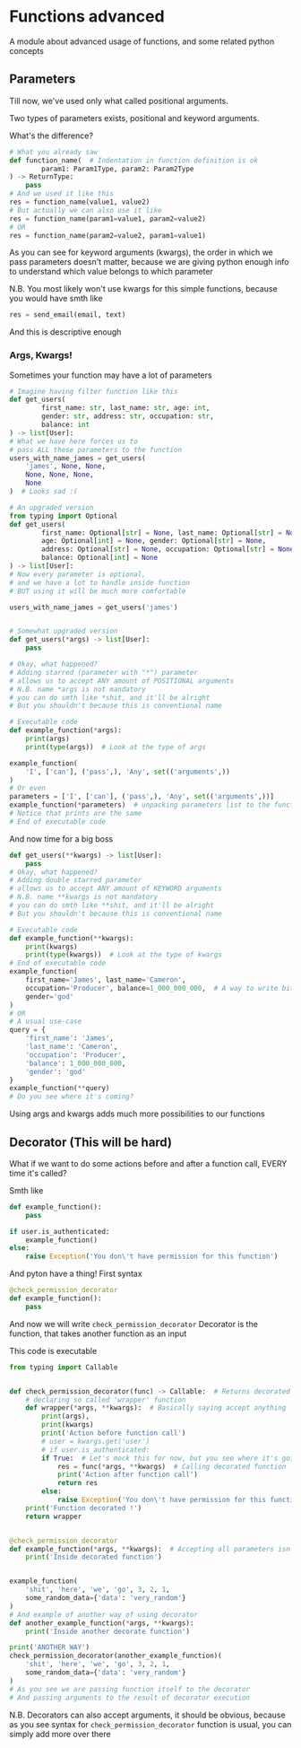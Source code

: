 # Functions advanced
A module about advanced usage of functions,
and some related python concepts

## Parameters
Till now, we've used only what called positional arguments.

Two types of parameters exists, positional and keyword arguments.

What's the difference?
```python
# What you already saw
def function_name(  # Indentation in function definition is ok
        param1: Param1Type, param2: Param2Type
) -> ReturnType:
    pass
# And we used it like this
res = function_name(value1, value2)
# But actually we can also use it like
res = function_name(param1=value1, param2=value2)
# OR
res = function_name(param2=value2, param1=value1)
```
As you can see for keyword arguments (kwargs),
the order in which we pass parameters
doesn't matter, because we are giving python enough info
to understand which value belongs to which parameter

N.B. You most likely won't use kwargs
for this simple functions, because you would have smth like
```python
res = send_email(email, text)
```
And this is descriptive enough

### Args, Kwargs!
Sometimes your function may have a lot of parameters

```python
# Imagine having filter function like this
def get_users(
        first_name: str, last_name: str, age: int,
        gender: str, address: str, occupation: str,
        balance: int
) -> list[User]:
# What we have here forces us to
# pass ALL these parameters to the function
users_with_name_james = get_users(
    'james', None, None,
    None, None, None,
    None
)  # Looks sad :(

# An upgraded version
from typing import Optional
def get_users(
        first_name: Optional[str] = None, last_name: Optional[str] = None,
        age: Optional[int] = None, gender: Optional[str] = None,
        address: Optional[str] = None, occupation: Optional[str] = None,
        balance: Optional[int] = None
) -> list[User]:
# Now every parameter is optional,
# and we have a lot to handle inside function
# BUT using it will be much more comfortable

users_with_name_james = get_users('james')


# Somewhat upgraded version
def get_users(*args) -> list[User]:
    pass

# Okay, what happened?
# Adding starred (parameter with "*") parameter
# allows us to accept ANY amount of POSITIONAL arguments
# N.B. name *args is not mandatory
# you can do smth like *shit, and it'll be alright
# But you shouldn't because this is conventional name

# Executable code
def example_function(*args):
    print(args)
    print(type(args))  # Look at the type of args

example_function(
    'I', ['can'], ('pass',), 'Any', set(('arguments',))
)
# Or even
parameters = ['I', ['can'], ('pass',), 'Any', set(('arguments',))]
example_function(*parameters)  # unpacking parameters list to the functions
# Notice that prints are the same
# End of executable code
```

And now time for a big boss

```python
def get_users(**kwargs) -> list[User]:
    pass
# Okay, what happened?
# Adding double starred parameter
# allows us to accept ANY amount of KEYWORD arguments
# N.B. name **kwargs is not mandatory
# you can do smth like **shit, and it'll be alright
# But you shouldn't because this is conventional name

# Executable code
def example_function(**kwargs):
    print(kwargs)
    print(type(kwargs))  # Look at the type of kwargs
# End of executable code
example_function(
    first_name='James', last_name='Cameron',
    occupation='Producer', balance=1_000_000_000,  # A way to write bit numbers
    gender='god'
)
# OR
# A usual use-case
query = {
    'first_name': 'James',
    'last_name': 'Cameron',
    'occupation': 'Producer',
    'balance': 1_000_000_000,
    'gender': 'god'
}
example_function(**query)
# Do you see where it's coming?
```

Using args and kwargs adds much more possibilities to our functions

## Decorator (This will be hard)
What if we want to do some actions before
and after a function call, EVERY time it's called?

Smth like
```python
def example_function():
    pass

if user.is_authenticated:
    example_function()
else:
    raise Exception('You don\'t have permission for this function')
```
And pyton have a thing!
First syntax
```python
@check_permission_decorator
def example_function():
    pass
```
And now we will write `check_permission_decorator`
Decorator is the function, that takes another function as an input

This code is executable
```python
from typing import Callable


def check_permission_decorator(func) -> Callable:  # Returns decorated function
    # declaring so called 'wrapper' function
    def wrapper(*args, **kwargs):  # Basically saying accept anything
        print(args),
        print(kwargs)
        print('Action before function call')
        # user = kwargs.get('user')
        # if user.is_authenticated:
        if True:  # Let's mock this for now, but you see where it's going
            res = func(*args, **kwargs)  # Calling decorated function
            print('Action after function call')
            return res
        else:
            raise Exception('You don\'t have permission for this function')
    print('Function decorated !')
    return wrapper


@check_permission_decorator
def example_function(*args, **kwargs):  # Accepting all parameters isn't mandatory, just for example
    print('Inside decorated function')


example_function(
    'shit', 'here', 'we', 'go', 3, 2, 1,
    some_random_data={'data': 'very_random'}
)
# And example of another way of using decorator
def another_example_function(*args, **kwargs):
    print('Inside another decorate function')

print('ANOTHER WAY')
check_permission_decorator(another_example_function)(
    'shit', 'here', 'we', 'go', 3, 2, 1,
    some_random_data={'data': 'very_random'}
)
# As you see we are passing function itself to the decorator
# And passing arguments to the result of decorator execution
```

N.B. Decorators can also accept arguments,
it should be obvious, because as you see
syntax for `check_permission_decorator` function
is usual,
you can simply add more over there
